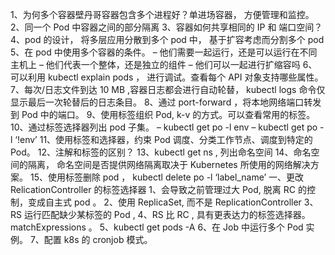 1、为何多个容器壁丹哥容器包含多个进程好？单进场容器， 方便管理和监控。 
2、同一个 Pod 中容器之间的部分隔离
3、容器如何共享相同的 IP 和 端口空间？
4、pod 的设计， 将多层应用分散到多个 pod 中， 基于扩容考虑而分割多个 pod 
5、在 pod 中使用多个容器的条件。 
–	他们需要一起运行，还是可以运行在不同主机上
–	他们代表一个整体，还是独立的组件
–	他们可以一起进行扩缩容吗
6、可以利用 kubectl explain pods ， 进行调试。查看每个 API 对象支持哪些属性。 
7、每次/日志文件到达 10 MB ,容器日志都会进行自动轮替， kubectl logs 命令仅显示最后一次轮替后的日志条目。 
8、通过 port-forward ，将本地网络端口转发到 Pod  中的端口。 
9、使用标签组织 Pod,  k-v 的方式。可以查看常用的标签。10、通过标签选择器列出 pod 子集。 
–	kubectl get po -l env 
–	kubectl get po -l ‘!env’ 
11、使用标签和选择器，约束 Pod 调度、分类工作节点、调度到特定的 Pod。
12、注解和标签的区别？
13、kubectl get ns , 列出命名空间
14、命名空间的隔离， 命名空间是否提供网络隔离取决于 Kubernetes 所使用的网络解决方案。 
15、使用标签删除 pod ， kubectl delete po -l ‘label_name’ 一、更改 RelicationController 的标签选择器
1、会导致之前管理过大 Pod, 脱离 RC 的控制，变成自主式 pod 。 
2、使用 ReplicaSet, 而不是 ReplicationController 
3、RS 运行匹配缺少某标签的 Pod , 
4、RS 比 RC , 具有更表达力的标签选择器。 matchExpressions 。 
5、kubectl get pods -A 
6、在 Job 中运行多个 Pod 实例。 
7、配置 k8s 的 cronjob 模式。